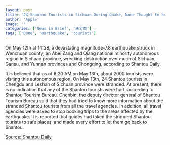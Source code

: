 ```yaml
---
layout: post
title: '24 Shantou Tourists in Sichuan During Quake, None Thought to be Dead'
author: 'Apple'
image: ''
categories: ['News in Brief', '未分类']
tags: ['Done', 'earthquake', 'tourists']
---
```


On May 12th at 14:28, a devastating magnitude-7.8 earthquake struck in Wenchuan county, an Abei Zang and Qiang national minority autonomous region in Sichuan province, wreaking destruction over much of Sichuan, Gansu, and Yunnan provinces and Chongqing, according to Shantou Daily.

It is believed that as of 8:20 AM on May 13th, about 2000 tourists were visiting this autonomous region. On May 13th, 24 Shantou tourists in Chengdu and Leshan of Sichuan province were stranded. At present, there is no indication that any of the Shantou tourists were hurt, according to Shantou Tourism Bureau. Chenbin, the deputy director general of Shantou Tourism Bureau said that they had tried to know more information about the stranded Shantou tourists from all the travel agencies. In addition, all travel agencies were asked to stop booking trips to the areas affected by the earthquake. It is reported that guides had taken the stranded Shantou tourists to safe places, and made every effort to let them go back to Shantou.

[Source: Shantou Daily](http://www.stdaily.com.cn/strb/20080514/gb/strb^3209^2^St140011.htm)